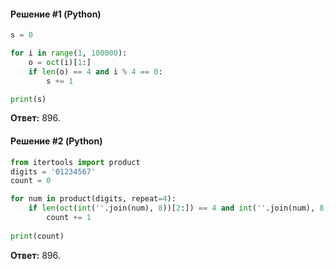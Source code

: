 #### Решение #1 (Python)
```python
s = 0

for i in range(1, 100000):
    o = oct(i)[1:]
    if len(o) == 4 and i % 4 == 0:
        s += 1

print(s)
```
**Ответ:** 896.

#### Решение #2 (Python)
```python
from itertools import product
digits = '01234567'
count = 0

for num in product(digits, repeat=4):
    if len(oct(int(''.join(num), 8))[2:]) == 4 and int(''.join(num), 8) % 4 == 0:
        count += 1
        
print(count)
```
**Ответ:** 896.
